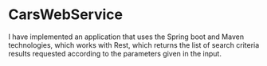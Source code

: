 # CarsWebService
I have implemented an application that uses the Spring boot and Maven technologies, which works with Rest, which returns the list of search criteria results requested according to the parameters given in the input. 
